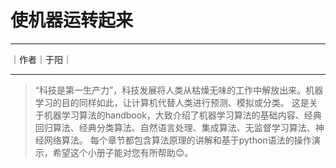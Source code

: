 # 使机器运转起来

***
｜作者｜于阳｜
***

> “科技是第一生产力”，科技发展将人类从枯燥无味的工作中解放出来。机器学习的目的同样如此，让计算机代替人类进行预测、模拟或分类。
> 这是关于机器学习算法的handbook，大致介绍了机器学习算法的基础内容、经典回归算法、经典分类算法、自然语言处理、集成算法、无监督学习算法、神经网络算法。
> 每个章节都包含算法原理的讲解和基于python语法的操作演示，希望这个小册子能对您有所帮助:blush:。
